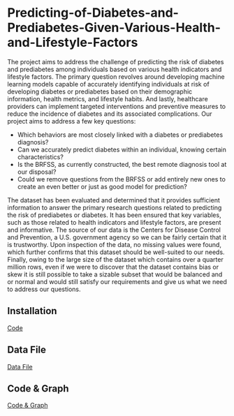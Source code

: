 # Predicting-of-Diabetes-and-Prediabetes-Given-Various-Health-and-Lifestyle-Factors
The project aims to address the challenge of predicting the risk of diabetes and prediabetes among individuals based on various health indicators and lifestyle factors. The primary question revolves around developing machine learning models capable of accurately identifying individuals at risk of developing diabetes or prediabetes based on their demographic information, health metrics, and lifestyle habits. And lastly, healthcare providers can implement targeted interventions and preventive measures to reduce the incidence of diabetes and its associated complications. Our project aims to address a few key questions:

* Which behaviors are most closely linked with a diabetes or prediabetes diagnosis?
* Can we accurately predict diabetes within an individual, knowing certain characteristics?
* Is the BRFSS, as currently constructed, the best remote diagnosis tool at our disposal?
* Could we remove questions from the BRFSS or add entirely new ones to create an even better or just as good model for prediction?

The dataset has been evaluated and determined that it provides sufficient information to answer the primary research questions related to predicting the risk of prediabetes or diabetes. It has been ensured that key variables, such as those related to health indicators and lifestyle factors, are present and informative. The source of our data is the Centers for Disease Control and Prevention, a U.S. government agency so we can be fairly certain that it is trustworthy. Upon inspection of the data, no missing values were found, which further confirms that this dataset should be well-suited to our needs. Finally, owing to the large size of the dataset which contains over a quarter million rows, even if we were to discover that the dataset contains bias or skew it is still possible to take a sizable subset that would be balanced and or normal and would still satisfy our requirements and give us what we need to address our questions.


## Installation
[Code](https://github.com/usamara/Predicting-of-Diabetes-and-Prediabetes-Given-Various-Health-and-Lifestyle-Factors/blob/main/Installation.ipynb)

## Data File
[Data File](https://github.com/usamara/Data-Exploration-Clustering-on-ALS-patient-data/blob/main/als_data.csv)

## Code & Graph
[Code & Graph](https://github.com/usamara/Data-Exploration-Clustering-on-ALS-patient-data/blob/main/Data%20Exploration%20%26%20Clustering%20on%20ALS%20patient%20data.ipynb)
